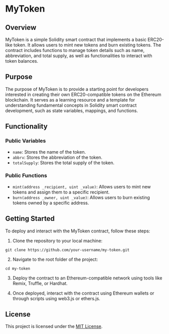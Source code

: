 # MyToken

## Overview

MyToken is a simple Solidity smart contract that implements a basic ERC20-like token. It allows users to mint new tokens and burn existing tokens. The contract includes functions to manage token details such as name, abbreviation, and total supply, as well as functionalities to interact with token balances.

## Purpose

The purpose of MyToken is to provide a starting point for developers interested in creating their own ERC20-compatible tokens on the Ethereum blockchain. It serves as a learning resource and a template for understanding fundamental concepts in Solidity smart contract development, such as state variables, mappings, and functions.

## Functionality

### Public Variables

- `name`: Stores the name of the token.
- `abbrv`: Stores the abbreviation of the token.
- `totalSupply`: Stores the total supply of the token.

### Public Functions

- `mint(address _recipient, uint _value)`: Allows users to mint new tokens and assign them to a specific recipient.
- `burn(address _owner, uint _value)`: Allows users to burn existing tokens owned by a specific address.

## Getting Started

To deploy and interact with the MyToken contract, follow these steps:

1. Clone the repository to your local machine:

```
git clone https://github.com/your-username/my-token.git
```

2. Navigate to the root folder of the project:

```
cd my-token
```

3. Deploy the contract to an Ethereum-compatible network using tools like Remix, Truffle, or Hardhat.

4. Once deployed, interact with the contract using Ethereum wallets or through scripts using web3.js or ethers.js.

## License

This project is licensed under the [MIT License](LICENSE).
